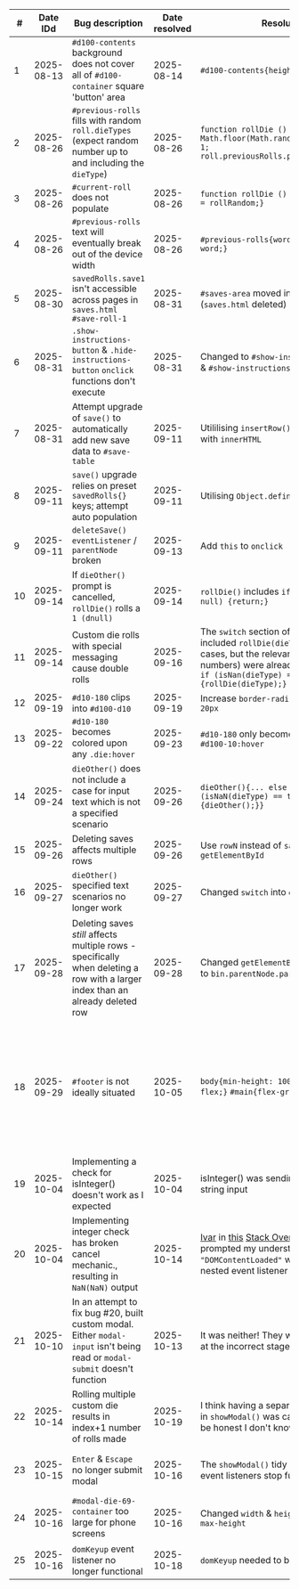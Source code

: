 | # | Date IDd | Bug description | Date resolved | Resolution | Commit | Comments |
|-|-|-|-|-|-|-|
| 1 | 2025-08-13 | `#d100-contents` background does not cover all of `#d100-container` square 'button' area | 2025-08-14 | `#d100-contents{height:80px;}` | [main 1cb5750] Fix #d100-contents background ||
| 2 | 2025-08-26 | `#previous-rolls` fills with random `roll.dieTypes` (expect random number up to and including the `dieType`) | 2025-08-26 | `function rollDie () {let rollRandom = Math.floor(Math.random() * dieType) + 1; roll.previousRolls.push(rollRandom);}` | [main 4cdf303] #previous-rolls functions ||
| 3 | 2025-08-26 | `#current-roll` does not populate | 2025-08-26 | `function rollDie () {roll.currentRoll = rollRandom;}` | [main 1274f7f] #current-roll functions ||
| 4 | 2025-08-26 | `#previous-rolls` text will eventually break out of the device width | 2025-08-26 | `#previous-rolls{word-wrap: break-word;}` | [main 825087d] #previous-rolls{word-wrap: break-word;} ||
| 5 | 2025-08-30 | `savedRolls.save1` isn't accessible across pages in `saves.html` `#save-roll-1` | 2025-08-31 | `#saves-area` moved into `index.html` (`saves.html` deleted) | [main 51127d2] save(){} - functional ||
| 6 | 2025-08-31 | `.show-instructions-button` & `.hide-instructions-button` `onclick` functions don't execute | 2025-08-31 | Changed to `#show-instructions-button` & `#show-instructions-button` | [main e13e4c4] hideInstructions(){} - functional | Well, that was embarrassing |
| 7 | 2025-08-31 | Attempt upgrade of `save()` to automatically add new save data to `#save-table` | 2025-09-11 | Utililising `insertRow()` & `insertCell()` with `innerHTML` | [main b45dfce] upgraded save(){table.insertRow} - functional | Wow, what a bug |
| 8 | 2025-09-11 | `save()` upgrade relies on preset `savedRolls{}` keys; attempt auto population | 2025-09-11 | Utilising `Object.defineProperty()` | [main 102ee88] upgraded save(){Object.defineProperty} - functional ||
| 9 | 2025-09-11 | `deleteSave()` `eventListener` / `parentNode` broken | 2025-09-13 | Add `this` to `onclick` | [main ef2735e] deleteSave(){} - functional ||
| 10 | 2025-09-14 | If `dieOther()` prompt is cancelled, `rollDie()` rolls a `1 (dnull)` | 2025-09-14 | `rollDie()` includes `if (dieType === null) {return;}` | [main 30ebe94] dieOther(){cancelled} - functional ||
| 11 | 2025-09-14 | Custom die rolls with special messaging cause double rolls | 2025-09-16 | The `switch` section of `dieOther()` included `rollDie(dieType);` for relevant cases, but the relevant cases (aka, the numbers) were already being rolled in `if (isNan(dieType) == false) {rollDie(dieType);}` | [main 123ba04] dieOther(){no double rolls} - functional ||
| 12 | 2025-09-19 | `#d10-180` clips into `#d100-d10` | 2025-09-19 | Increase `border-radius` from `15px` to `20px` | [main 65b8fa3] .d100 doesn't clip ||
| 13 | 2025-09-22 | `#d10-180` becomes colored upon any `.die:hover` | 2025-09-23 | `#d10-180` only becomes colored upon `#d100-10:hover` | [main 4b3e39b] dieColor(){d100 upgrade} - functional ||
| 14 | 2025-09-24 | `dieOther()` does not include a case for input text which is not a specified scenario | 2025-09-26 | `dieOther(){... else if (isNaN(dieType) == true){dieOther();}}` | [main 80e86bf] dieOther() restarts if invalid text is input ||
| 15 | 2025-09-26 | Deleting saves affects multiple rows | 2025-09-26 | Use `rowN` instead of `saveIteration` in `getElementById` | [main ad81384] deleteSave() deletes correct row | How did I not notice that before?! |
| 16 | 2025-09-27 | `dieOther()` specified text scenarios no longer work | 2025-09-27 | Changed `switch` into `else if` | [main 15cc536] dieOther(){~~switch~~} | Really should've checked this... |
| 17 | 2025-09-28 | Deleting saves _still_ affects multiple rows - specifically when deleting a row with a larger index than an already deleted row | 2025-09-28 | Changed `getElementById(row-${rowN})` to `bin.parentNode.parentNode` | [main 3e93626] deleteSave() deletes correct row repeatedly ||
| 18 | 2025-09-29 | `#footer` is not ideally situated | 2025-10-05 | `body{min-height: 100vh; display: flex;}` `#main{flex-grow: 9;}` | [main dd6ef4d] Footer at bottom of screen on big screens | Aim was to use JS to toggle `.footer-fixed` when body height is smaller than window height, but I can't find appropriate functions |
| 19 | 2025-10-04 | Implementing a check for isInteger() doesn't work as I expected | 2025-10-04 | isInteger() was sending `false` due to string input | [main 2bc5b87] Update user story 2 | #duh |
| 20 | 2025-10-04 | Implementing integer check has broken cancel mechanic., resulting in `NaN(NaN)` output | 2025-10-14 | [Ivar](https://stackoverflow.com/users/479156/ivar) in [this](https://stackoverflow.com/questions/73847813/removeeventlistener-not-working-on-window-object) [Stack Overflow](https://stackoverflow.com) question prompted my understanding of how `"DOMContentLoaded"` works vs the nested event listener | [main 2916d5d] Fixing float bug using custom modal ||
| 21 | 2025-10-10 | In an attempt to fix bug #20, built custom modal. Either `modal-input` isn't being read or `modal-submit` doesn't function | 2025-10-13 | It was neither! They were being called at the incorrect stage of the function | [main 2916d5d] Fixing float bug using custom modal | `modal-cancel` works though! |
| 22 | 2025-10-14 | Rolling multiple custom die results in index+1 number of rolls made | 2025-10-19 | I think having a separate `keyup` listener in `showModal()` was causing this, but to be honest I don't know | [main 3be7fa2] domKeyup(){Enter & Escape} ||
| 23 | 2025-10-15 | `Enter` & `Escape` no longer submit modal | 2025-10-16 | The `showModal()` tidy I did made the event listeners stop functioning | [main c441d86] Shouldn't've tidied c46bce8 - Enter & Escape function again | Should've checked that! |
| 24 | 2025-10-16 | `#modal-die-69-container` too large for phone screens | 2025-10-16 | Changed `width` & `height` to `max-width` & `max-height` | [main f8c0600] #modal-die-69-container tidy & phone compatibility ||
| 25 | 2025-10-16 | `domKeyup` event listener no longer functional | 2025-10-18 | `domKeyup` needed to be a function | [main 487028c] Fix domKeyup | :3 |
